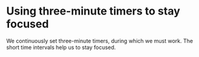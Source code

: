# Using three-minute timers to stay focused  

We continuously set three-minute timers, during which we must work. The short time intervals help us to stay focused.  
